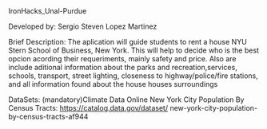 ##
IronHacks_Unal-Purdue

Developed by: Sergio Steven Lopez Martinez

Brief Description:
The aplication will guide students to rent a house NYU Stern School of Business,
New York. This will help to decide who is the best opcion acording their
requeriments, mainly safety and price. 
Also are include aditional information about the parks and recreation,services,
schools, transport, street lighting, closeness to highway/police/fire stations,
and all information found about the house houses surroundings

DataSets:
(mandatory)Climate Data Online
New York City Population By Census Tracts: https://catalog.data.gov/dataset/
new-york-city-population-by-census-tracts-af944
